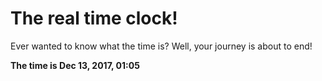 # The real time clock!

Ever wanted to know what the time is? Well, your journey is about to end!

**The time is Dec 13, 2017, 01:05**